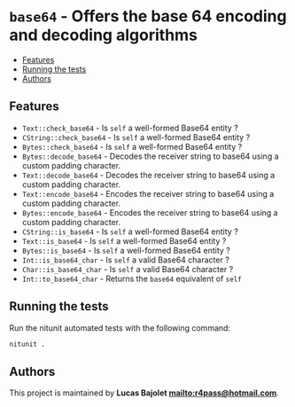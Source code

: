 # `base64` - Offers the base 64 encoding and decoding algorithms

* [Features](#Features)
* [Running the tests](#Running-the-tests)
* [Authors](#Authors)

## Features

* `Text::check_base64` - Is `self` a well-formed Base64 entity ?
* `CString::check_base64` - Is `self` a well-formed Base64 entity ?
* `Bytes::check_base64` - Is `self` a well-formed Base64 entity ?
* `Bytes::decode_base64` - Decodes the receiver string to base64 using a custom padding character.
* `Text::decode_base64` - Decodes the receiver string to base64 using a custom padding character.
* `Text::encode_base64` - Encodes the receiver string to base64 using a custom padding character.
* `Bytes::encode_base64` - Encodes the receiver string to base64 using a custom padding character.
* `CString::is_base64` - Is `self` a well-formed Base64 entity ?
* `Text::is_base64` - Is `self` a well-formed Base64 entity ?
* `Bytes::is_base64` - Is `self` a well-formed Base64 entity ?
* `Int::is_base64_char` - Is `self` a valid Base64 character ?
* `Char::is_base64_char` - Is `self` a valid Base64 character ?
* `Int::to_base64_char` - Returns the `base64` equivalent of `self`

## Running the tests

Run the nitunit automated tests with the following command:

~~~bash
nitunit .
~~~

## Authors

This project is maintained by **Lucas Bajolet <mailto:r4pass@hotmail.com>**.

